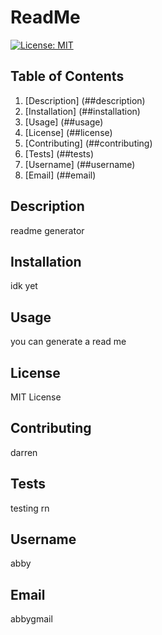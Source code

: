 # ReadMe  
 [![License: MIT](https://img.shields.io/badge/License-MIT-yellow.svg)](https://opensource.org/licenses/MIT) 
 ## Table of Contents 

     
 1. [Description] (##description) 
 2. [Installation] (##installation) 
 3. [Usage] (##usage) 
 4. [License] (##license)
 5. [Contributing] (##contributing) 
 6. [Tests] (##tests) 
 7. [Username] (##username) 
 8. [Email] (##email)
     
 ## Description 
 readme generator 
 ## Installation 
 idk yet 
 ## Usage 
 you can generate a read me
     
 ## License 
 MIT License 
 ## Contributing 
 darren 
 ## Tests 
 testing rn
     
 ## Username 
 abby 
 ## Email 
 abbygmail
